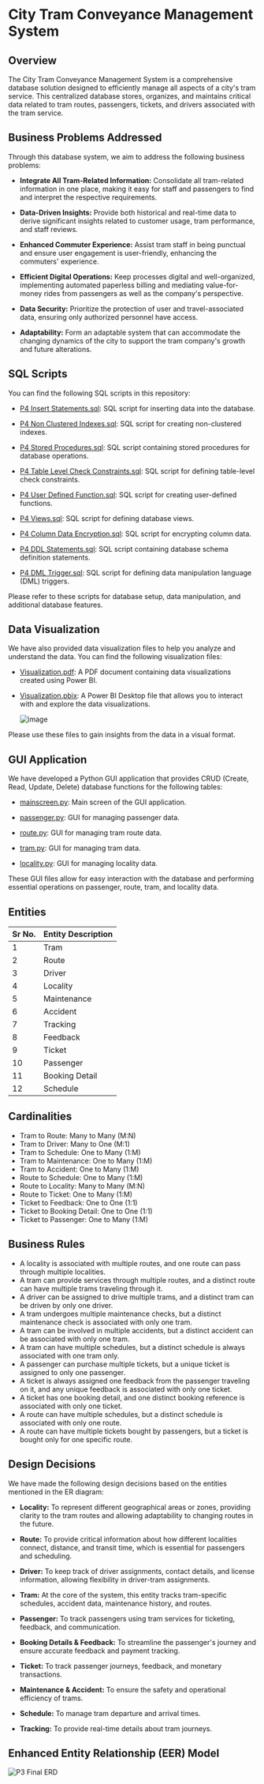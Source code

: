 # City Tram Conveyance Management System

## Overview

The City Tram Conveyance Management System is a comprehensive database solution designed to efficiently manage all aspects of a city's tram service. This centralized database stores, organizes, and maintains critical data related to tram routes, passengers, tickets, and drivers associated with the tram service.

## Business Problems Addressed

Through this database system, we aim to address the following business problems:

- **Integrate All Tram-Related Information:** Consolidate all tram-related information in one place, making it easy for staff and passengers to find and interpret the respective requirements.

- **Data-Driven Insights:** Provide both historical and real-time data to derive significant insights related to customer usage, tram performance, and staff reviews.

- **Enhanced Commuter Experience:** Assist tram staff in being punctual and ensure user engagement is user-friendly, enhancing the commuters' experience.

- **Efficient Digital Operations:** Keep processes digital and well-organized, implementing automated paperless billing and mediating value-for-money rides from passengers as well as the company's perspective.

- **Data Security:** Prioritize the protection of user and travel-associated data, ensuring only authorized personnel have access.

- **Adaptability:** Form an adaptable system that can accommodate the changing dynamics of the city to support the tram company's growth and future alterations.

## SQL Scripts

You can find the following SQL scripts in this repository:

- [P4 Insert Statements.sql](P4%20Insert%20Statements.sql): SQL script for inserting data into the database.

- [P4 Non Clustered Indexes.sql](P4%20Non%20Clustered%20Indexes.sql): SQL script for creating non-clustered indexes.

- [P4 Stored Procedures.sql](P4%20Stored%20Procedures.sql): SQL script containing stored procedures for database operations.

- [P4 Table Level Check Constraints.sql](P4%20Table%20Level%20Check%20Constraints.sql): SQL script for defining table-level check constraints.

- [P4 User Defined Function.sql](P4%20User%20Defined%20Function.sql): SQL script for creating user-defined functions.

- [P4 Views.sql](P4%20Views.sql): SQL script for defining database views.

- [P4 Column Data Encryption.sql](P4%20Column%20Data%20Encryption.sql): SQL script for encrypting column data.

- [P4 DDL Statements.sql](P4%20DDL%20Statements.sql): SQL script containing database schema definition statements.

- [P4 DML Trigger.sql](P4%20DML%20Trigger.sql): SQL script for defining data manipulation language (DML) triggers.

Please refer to these scripts for database setup, data manipulation, and additional database features.

## Data Visualization

We have also provided data visualization files to help you analyze and understand the data. You can find the following visualization files:

- [Visualization.pdf](Data%20Visualization/Visualization.pdf): A PDF document containing data visualizations created using Power BI.

- [Visualization.pbix](Data%20Visualization/Visualization.pbix): A Power BI Desktop file that allows you to interact with and explore the data visualizations.

  ![image](https://github.com/sanalpillai/City-Tram-Conveyance-Management-System/assets/30967322/7f533983-3861-4480-8d7e-f554411b0d6a)

Please use these files to gain insights from the data in a visual format.

## GUI Application

We have developed a Python GUI application that provides CRUD (Create, Read, Update, Delete) database functions for the following tables:

- [mainscreen.py](GUI/mainscreen.py): Main screen of the GUI application.

- [passenger.py](GUI/passenger.py): GUI for managing passenger data.

- [route.py](GUI/route.py): GUI for managing tram route data.

- [tram.py](GUI/tram.py): GUI for managing tram data.

- [locality.py](GUI/locality.py): GUI for managing locality data.

These GUI files allow for easy interaction with the database and performing essential operations on passenger, route, tram, and locality data.

## Entities

| Sr No. | Entity Description |
| --- | --- |
| 1 | Tram |
| 2 | Route |
| 3 | Driver |
| 4 | Locality |
| 5 | Maintenance |
| 6 | Accident |
| 7 | Tracking |
| 8 | Feedback |
| 9 | Ticket |
| 10 | Passenger |
| 11 | Booking Detail |
| 12 | Schedule |

## Cardinalities

- Tram to Route: Many to Many (M:N)
- Tram to Driver: Many to One (M:1)
- Tram to Schedule: One to Many (1:M)
- Tram to Maintenance: One to Many (1:M)
- Tram to Accident: One to Many (1:M)
- Route to Schedule: One to Many (1:M)
- Route to Locality: Many to Many (M:N)
- Route to Ticket: One to Many (1:M)
- Ticket to Feedback: One to One (1:1)
- Ticket to Booking Detail: One to One (1:1)
- Ticket to Passenger: One to Many (1:M)

## Business Rules

- A locality is associated with multiple routes, and one route can pass through multiple localities.
- A tram can provide services through multiple routes, and a distinct route can have multiple trams traveling through it.
- A driver can be assigned to drive multiple trams, and a distinct tram can be driven by only one driver.
- A tram undergoes multiple maintenance checks, but a distinct maintenance check is associated with only one tram.
- A tram can be involved in multiple accidents, but a distinct accident can be associated with only one tram.
- A tram can have multiple schedules, but a distinct schedule is always associated with one tram only.
- A passenger can purchase multiple tickets, but a unique ticket is assigned to only one passenger.
- A ticket is always assigned one feedback from the passenger traveling on it, and any unique feedback is associated with only one ticket.
- A ticket has one booking detail, and one distinct booking reference is associated with only one ticket.
- A route can have multiple schedules, but a distinct schedule is associated with only one route.
- A route can have multiple tickets bought by passengers, but a ticket is bought only for one specific route.

## Design Decisions

We have made the following design decisions based on the entities mentioned in the ER diagram:

- **Locality:** To represent different geographical areas or zones, providing clarity to the tram routes and allowing adaptability to changing routes in the future.

- **Route:** To provide critical information about how different localities connect, distance, and transit time, which is essential for passengers and scheduling.

- **Driver:** To keep track of driver assignments, contact details, and license information, allowing flexibility in driver-tram assignments.

- **Tram:** At the core of the system, this entity tracks tram-specific schedules, accident data, maintenance history, and routes.

- **Passenger:** To track passengers using tram services for ticketing, feedback, and communication.

- **Booking Details & Feedback:** To streamline the passenger's journey and ensure accurate feedback and payment tracking.

- **Ticket:** To track passenger journeys, feedback, and monetary transactions.

- **Maintenance & Accident:** To ensure the safety and operational efficiency of trams.

- **Schedule:** To manage tram departure and arrival times.

- **Tracking:** To provide real-time details about tram journeys.

## Enhanced Entity Relationship (EER) Model

![P3 Final ERD](https://github.com/sanalpillai/City-Tram-Conveyance-Management-System/assets/30967322/fb23b519-f305-4cde-acd7-67fc2473391b)
